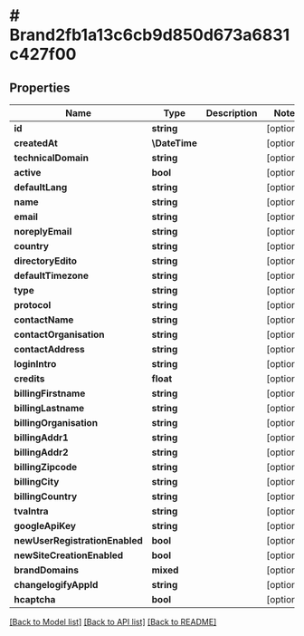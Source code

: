 # # Brand2fb1a13c6cb9d850d673a6831c427f00

## Properties

Name | Type | Description | Notes
------------ | ------------- | ------------- | -------------
**id** | **string** |  | [optional]
**createdAt** | **\DateTime** |  | [optional]
**technicalDomain** | **string** |  | [optional]
**active** | **bool** |  | [optional]
**defaultLang** | **string** |  | [optional]
**name** | **string** |  | [optional]
**email** | **string** |  | [optional]
**noreplyEmail** | **string** |  | [optional]
**country** | **string** |  | [optional]
**directoryEdito** | **string** |  | [optional]
**defaultTimezone** | **string** |  | [optional]
**type** | **string** |  | [optional]
**protocol** | **string** |  | [optional]
**contactName** | **string** |  | [optional]
**contactOrganisation** | **string** |  | [optional]
**contactAddress** | **string** |  | [optional]
**loginIntro** | **string** |  | [optional]
**credits** | **float** |  | [optional]
**billingFirstname** | **string** |  | [optional]
**billingLastname** | **string** |  | [optional]
**billingOrganisation** | **string** |  | [optional]
**billingAddr1** | **string** |  | [optional]
**billingAddr2** | **string** |  | [optional]
**billingZipcode** | **string** |  | [optional]
**billingCity** | **string** |  | [optional]
**billingCountry** | **string** |  | [optional]
**tvaIntra** | **string** |  | [optional]
**googleApiKey** | **string** |  | [optional]
**newUserRegistrationEnabled** | **bool** |  | [optional]
**newSiteCreationEnabled** | **bool** |  | [optional]
**brandDomains** | **mixed** |  | [optional]
**changelogifyAppId** | **string** |  | [optional]
**hcaptcha** | **bool** |  | [optional]

[[Back to Model list]](../../README.md#models) [[Back to API list]](../../README.md#endpoints) [[Back to README]](../../README.md)
